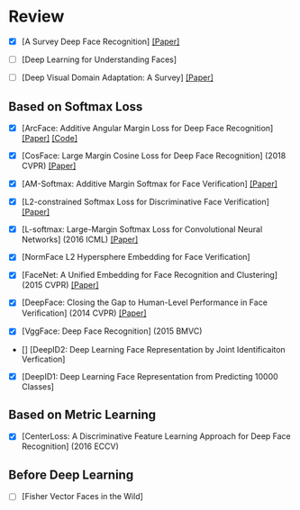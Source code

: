 # Review

+ [x] [A Survey Deep Face Recognition] [[Paper]](https://arxiv.org/abs/1804.06655)

+ [ ] [Deep Learning for Understanding Faces]

+ [ ] [Deep Visual Domain Adaptation: A Survey] [[Paper]](https://arxiv.org/abs/1802.03601)

## Based on Softmax Loss

+ [x] [ArcFace: Additive Angular Margin Loss for Deep Face Recognition] [[Paper]](https://arxiv.org/abs/1801.07698) [[Code]](https://github.com/deepinsight/insightface)  

+ [x] [CosFace: Large Margin Cosine Loss for Deep Face Recognition] (2018 CVPR) [[Paper]](https://arxiv.org/abs/1801.09414)

+ [x] [AM-Softmax: Additive Margin Softmax for Face Veriﬁcation] [[Paper]](https://arxiv.org/abs/1801.05599)

+ [x] [L2-constrained Softmax Loss for Discriminative Face Verification] [[Paper]](https://arxiv.org/abs/1703.09507)

+ [x] [L-softmax: Large-Margin Softmax Loss for Convolutional Neural Networks] (2016 ICML) [[Paper]](https://arxiv.org/abs/1612.02295)

+ [x] [NormFace L2 Hypersphere Embedding for Face Verification]

+ [x] [FaceNet: A Unified Embedding for Face Recognition and Clustering] (2015 CVPR) [[Paper]](https://arxiv.org/abs/1503.03832)

+ [x] [DeepFace: Closing the Gap to Human-Level Performance in Face Veriﬁcation] (2014 CVPR) [[Paper]](https://www.cv-foundation.org/openaccess/content_cvpr_2014/papers/Taigman_DeepFace_Closing_the_2014_CVPR_paper.pdf?spm=5176.100239.blogcont55892.18.pm8zm1&file=Taigman_DeepFace_Closing_the_2014_CVPR_paper.pdf)

+ [x] [VggFace: Deep Face Recognition] (2015 BMVC)

+ [] [DeepID2: Deep Learning Face Representation by Joint Identificaiton Verfication]

+ [x] [DeepID1: Deep Learning  Face Representation from Predicting 10000 Classes]



## Based on Metric Learning

+ [x] [CenterLoss: A Discriminative Feature Learning Approach for Deep Face Recognition] (2016 ECCV) 


## Before Deep Learning

+ [ ] [Fisher Vector Faces in the Wild] 

